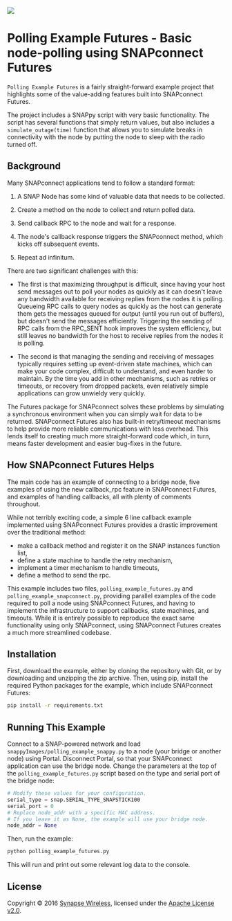 [![](https://cloud.githubusercontent.com/assets/1317406/12406044/32cd9916-be0f-11e5-9b18-1547f284f878.png)](http://www.synapse-wireless.com/)

# Polling Example Futures - Basic node-polling using SNAPconnect Futures

`Polling Example Futures` is a fairly straight-forward example project 
that highlights some of the value-adding features built into SNAPconnect
Futures.

The project includes a SNAPpy script with very basic functionality. The 
script has several functions that simply return values, but also 
includes a `simulate_outage(time)` function that allows you to simulate
breaks in connectivity with the node by putting the node to sleep with
the radio turned off.

## Background

Many SNAPconnect applications tend to follow a standard format:

1.  A SNAP Node has some kind of valuable data that needs to be collected.

1.  Create a method on the node to collect and return polled data.

1.  Send callback RPC to the node and wait for a response.

1.  The node's callback response triggers the SNAPconnect method, which
    kicks off subsequent events.

1.  Repeat ad infinitum.

There are two significant challenges with this:

-   The first is that maximizing throughput is difficult, since having 
    your host send messages out to poll your nodes as quickly as it can 
    doesn't leave any bandwidth available for receiving replies from the 
    nodes it is polling. Queueing RPC calls to query nodes as quickly as the 
    host can generate them gets the messages queued for output (until you 
    run out of buffers), but doesn't send the messages efficiently. 
    Triggering the sending of RPC calls from the RPC_SENT hook improves the 
    system efficiency, but still leaves no bandwidth for the host to receive 
    replies from the nodes it is polling.

-   The second is that managing the sending and receiving of messages 
    typically requires setting up event-driven state machines, which can 
    make your code complex, difficult to understand, and even harder to
    maintain. By the time you add in other mechanisms, such as retries or 
    timeouts, or recovery from dropped packets, even relatively simple
    applications can grow unwieldy very quickly.

The Futures package for SNAPconnect solves these problems by simulating
a synchronous environment when you can simply wait for data to be 
returned. SNAPconnect Futures also has built-in retry/timeout
mechanisms to help provide more reliable communications with less
overhead. This lends itself to creating much more straight-forward code 
which, in turn, means faster development and easier bug-fixes in the 
future.

## How SNAPconnect Futures Helps

The main code has an example of connecting to a bridge node, five 
examples of using the new callback_rpc feature in SNAPconnect Futures,
and examples of handling callbacks, all with plenty of comments 
throughout.

While not terribly exciting code, a simple 6 line callback example 
implemented using SNAPconnect Futures provides a drastic improvement
over the traditional method:

 * make a callback method and register it on the SNAP instances 
function list, 
 * define a state machine to handle the retry mechanism, 
 * implement a timer mechanism to handle timeouts, 
 * define a method to send the rpc. 

This example includes two files, `polling_example_futures.py` and 
`polling_example_snapconnect.py`, providing parallel examples of the 
code required to poll a node using SNAPconnect Futures, and having to
implement the infrastructure to support callbacks, state machines, and 
timeouts. While it is entirely possible to reproduce the exact same 
functionality using only SNAPconnect, using SNAPconnect Futures
creates a much more streamlined codebase.

## Installation

First, download the example, either by cloning the repository with Git, 
or by downloading and unzipping the zip archive. Then, using pip, 
install the required Python packages for the example, which include 
SNAPconnect Futures:

```bash
pip install -r requirements.txt
```

## Running This Example

Connect to a SNAP-powered network and load `snappyImages/polling_example_snappy.py` 
to a node (your bridge or another node) using Portal. Disconnect Portal, 
so that your SNAPconnect application can use the bridge node. Change
the parameters at the top of the `polling_example_futures.py` script 
based on the type and serial port of the bridge node:

```python
# Modify these values for your configuration.
serial_type = snap.SERIAL_TYPE_SNAPSTICK100
serial_port = 0
# Replace node_addr with a specific MAC address.
# If you leave it as None, the example will use your bridge node.
node_addr = None
```

Then, run the example:

```bash
python polling_example_futures.py 
```

This will run and print out some relevant log data to the console.

## License

Copyright © 2016 [Synapse Wireless](http://www.synapse-wireless.com/), 
licensed under the [Apache License v2.0](LICENSE.md).

<!-- meta-tags: vvv-snapconnect, vvv-python, vvv-example -->
